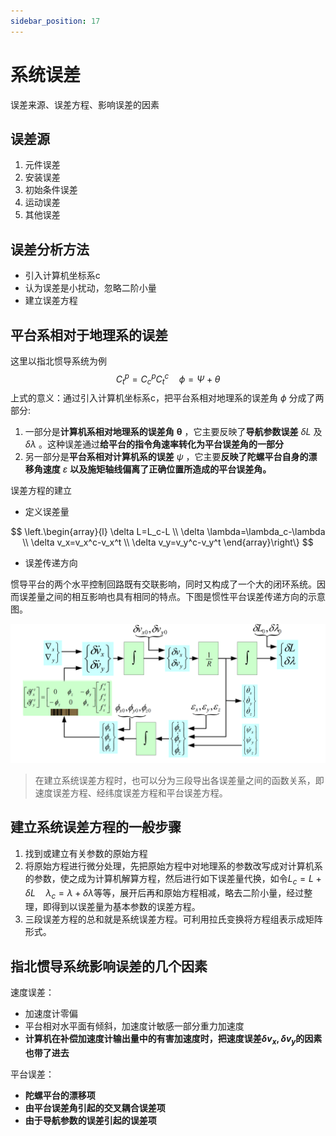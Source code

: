 ```yaml
---
sidebar_position: 17
---
```


# 系统误差

误差来源、误差方程、影响误差的因素

## 误差源

1. 元件误差
2. 安装误差
3. 初始条件误差
4. 运动误差
5. 其他误差

## 误差分析方法

- 引入计算机坐标系c
- 认为误差是小扰动，忽略二阶小量
- 建立误差方程

## 平台系相对于地理系的误差

这里以指北惯导系统为例
$$
C_t^p=C_c^p C_t^c \quad \phi=\Psi+\theta
$$
上式的意义：通过引入计算机坐标系c，把平台系相对地理系的误差角 $\phi$ 分成了两部分:

1. 一部分是**计算机系相对地理系的误差角** $\boldsymbol{\theta}$ ，它主要反映了**导航参数误差** $\delta L$ 及 $\delta \lambda$ 。这种误差通过**给平台的指令角速率转化为平台误差角的一部分**
2. 另一部分是**平台系相对计算机系的误差** $\psi$ ，它主要**反映了陀螺平台自身的漂移角速度** $\varepsilon$ **以及施矩轴线偏离了正确位置所造成的平台误差角。**

误差方程的建立

- 定义误差量

$$
\left.\begin{array}{l}
\delta L=L_c-L \\
\delta \lambda=\lambda_c-\lambda \\
\delta v_x=v_x^c-v_x^t \\
\delta v_y=v_y^c-v_y^t
\end{array}\right\}
$$

- 误差传递方向

惯导平台的两个水平控制回路既有交联影响，同时又构成了一个大的闭环系统。因而误差量之间的相互影响也具有相同的特点。下图是惯性平台误差传递方向的示意图。

<img src="./assets/image-20230613175422337.png" alt="image-20230613175422337" style="zoom: 67%;" />

> 在建立系统误差方程时，也可以分为三段导出各误差量之间的函数关系，即速度误差方程、经纬度误差方程和平台误差方程。

## 建立系统误差方程的一般步骤

1. 找到或建立有关参数的原始方程
2. 将原始方程进行微分处理，先把原始方程中对地理系的参数改写成对计算机系的参数，使之成为计算机解算方程，然后进行如下误差量代换，如令$L_c=L+\delta L \quad \lambda_c=\lambda+\delta \lambda$等等，展开后再和原始方程相减，略去二阶小量，经过整理，即得到以误差量为基本参数的误差方程。
3. 三段误差方程的总和就是系统误差方程。可利用拉氏变换将方程组表示成矩阵形式。

## 指北惯导系统影响误差的几个因素

速度误差：

- 加速度计零偏
- 平台相对水平面有倾斜，加速度计敏感一部分重力加速度
- **计算机在补偿加速度计输出量中的有害加速度时，把速度误差$\delta v_x, \delta v_y$的因素也带了进去**

平台误差：

- **陀螺平台的漂移项**
- **由平台误差角引起的交叉耦合误差项**
- **由于导航参数的误差引起的误差项**
